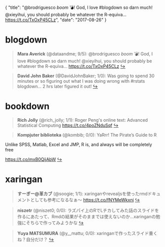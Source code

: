 {
  "title": "@brodriguesco *boom* 💣! God, I love #blogdown so darn much! @xieyihui, you should probably be whatever the R-equiva… https://t.co/TxOxP45CLz",
  "date": "2017-08-26"
}

# blogdown

> **Mara Averick** (@dataandme; 9/5): @brodriguesco *boom* 💣! God, I love #blogdown so darn much! @xieyihui, you should probably be whatever the R-equiva… https://t.co/TxOxP45CLz  [&#8618;](https://twitter.com/xieyihui/status/901491274968125440)

<!-- -->


> **David John Baker** (@DavidJohnBaker; 1/0): Was going to spend 30 minutes or so figuring out what I was doing wrong with #rstats blogdown... 2 hrs later figured it out!  [&#8618;](https://twitter.com/xieyihui/status/901499762884653056)

<!-- -->


# bookdown

> **Rich Jolly** (@rich_jolly; 1/1): Roger Peng's online text:
Advanced Statistical Computing https://t.co/4poZNduSqf  [&#8618;](https://twitter.com/xieyihui/status/901549882640670721)

<!-- -->


> **Kompjuter biblioteka** (@kombib; 0/0): YaRrr! The Pirate’s Guide to R
>
Unlike SPSS, Matlab, Excel and JMP, R is, and always will be completely free
>
https://t.co/mxB0QijAbW  [&#8618;](https://twitter.com/xieyihui/status/901387621229891589)

<!-- -->


# xaringan

> **すーぎー@革カブ** (@soogie; 1/1): xaringanやrevealjsを使ったrmdドキュメントとしても参考になるなぁ〜 https://t.co/fNYMeWkxnj  [&#8618;](https://twitter.com/xieyihui/status/901349397924986880)

<!-- -->


> **niszetr** (@niszet0; 0/0): ラズパイ上のRでLチカしてみた話のスライドを作るにあたって、Rmdの結果がそのままでは使えないのか…xaringanの勉強にそちらで作ってみようかな  [&#8618;](https://twitter.com/xieyihui/status/901594145596227585)

<!-- -->


> **Yuya MATSUMURA** (@y__mattu; 0/0): xaringanで作ったスライド重くね？自分だけ？  [&#8618;](https://twitter.com/xieyihui/status/901304544939737090)

<!-- -->


